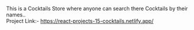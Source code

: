 This is a Cocktails Store where anyone can search there Cocktails by their names..
<br> 
Project Link:- https://react-projects-15-cocktails.netlify.app/
